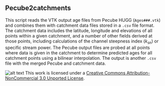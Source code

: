 ## Pecube2catchments

This script reads the VTK output age files from Pecube HUGG (`Ages###.vtk`) and combines them with catchment data files stored in a `.csv` file format.
The catchment data includes the latitude, longitude and elevations of all points within a given catchment, and a number of other fields derived at those points, including calculations of the channel steepness index (*k*<sub>sn</sub>) or specific stream power.
The Pecube output files are probed at all points where data is given in the catchment to determine predicted ages for all catchment points using a bilinear interpolation.
The output is another `.csv` file with the merged Pecube and catchment data.

![alt text](http://i.creativecommons.org/l/by-nc/3.0/88x31.png "Creative Commons License")
This work is licensed under a <a rel="license" href="http://creativecommons.org/licenses/by-nc/3.0/deed.en_US">[Creative Commons Attribution-NonCommercial 3.0 Unported License](http://creativecommons.org/licenses/by-nc/3.0/deed.en_US).
